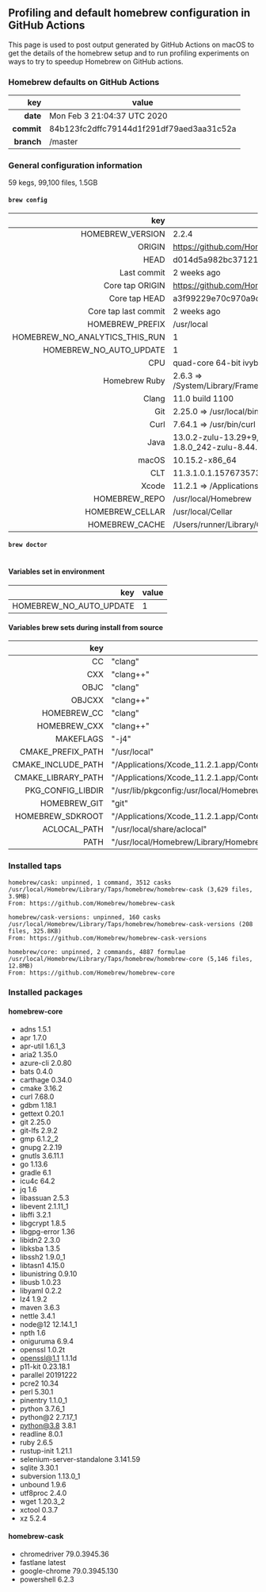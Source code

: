 ## Profiling and default homebrew configuration in GitHub Actions

This page is used to post output generated by GitHub Actions on macOS to get the details of the homebrew setup
and to run profiling experiments on ways to try to speedup Homebrew on GitHub actions.

### Homebrew defaults on GitHub Actions


| key | value |
| ---: | --- |
| __date__  | Mon Feb  3 21:04:37 UTC 2020 |
| __commit__ | 84b123fc2dffc79144d1f291df79aed3aa31c52a |
| __branch__ | /master |

### General configuration information

59 kegs, 99,100 files, 1.5GB

#### `brew config`


| key | value |
| ---: | --- |
| HOMEBREW_VERSION | 2.2.4 |
| ORIGIN | https://github.com/Homebrew/brew |
| HEAD | d014d5a982bc3712179af59faae33fe777d49aef |
| Last commit | 2 weeks ago |
| Core tap ORIGIN | https://github.com/Homebrew/homebrew-core |
| Core tap HEAD | a3f99229e70c970a9c3e8c1d92f477c561e06cda |
| Core tap last commit | 2 weeks ago |
| HOMEBREW_PREFIX | /usr/local |
| HOMEBREW_NO_ANALYTICS_THIS_RUN | 1 |
| HOMEBREW_NO_AUTO_UPDATE | 1 |
| CPU | quad-core 64-bit ivybridge |
| Homebrew Ruby | 2.6.3 => /System/Library/Frameworks/Ruby.framework/Versions/2.6/usr/bin/ruby |
| Clang | 11.0 build 1100 |
| Git | 2.25.0 => /usr/local/bin/git |
| Curl | 7.64.1 => /usr/bin/curl |
| Java | 13.0.2-zulu-13.29+9, 12.0.2-zulu-12.3+11, 11.0.6-zulu-11.37+17, 1.8.0_242-zulu-8.44.0.9, 1.7.0_252-zulu-7.36.0.5 |
| macOS | 10.15.2-x86_64 |
| CLT | 11.3.1.0.1.1576735732 |
| Xcode | 11.2.1 => /Applications/Xcode_11.2.1.app/Contents/Developer |
| HOMEBREW_REPO | /usr/local/Homebrew |
| HOMEBREW_CELLAR | /usr/local/Cellar |
| HOMEBREW_CACHE | /Users/runner/Library/Caches/Homebrew |

#### `brew doctor`


```
```


#### Variables set in environment


| key | value |
| ---: | --- |
HOMEBREW_NO_AUTO_UPDATE | 1

#### Variables brew sets during install from source


| key | value |
| ---: | --- |
| CC | "clang" |
| CXX | "clang\+\+" |
| OBJC | "clang" |
| OBJCXX | "clang\+\+" |
| HOMEBREW_CC | "clang" |
| HOMEBREW_CXX | "clang\+\+" |
| MAKEFLAGS | "-j4" |
| CMAKE_PREFIX_PATH | "/usr/local" |
| CMAKE_INCLUDE_PATH | "/Applications/Xcode_11.2.1.app/Contents/Developer/Platforms/MacOSX.platform/Developer/SDKs/MacOSX10.15.sdk/usr/include/libxml2:/Applications/Xcode_11.2.1.app/Contents/Developer/Platforms/MacOSX.platform/Developer/SDKs/MacOSX10.15.sdk/System/Library/Frameworks/OpenGL.framework/Versions/Current/Headers" |
| CMAKE_LIBRARY_PATH | "/Applications/Xcode_11.2.1.app/Contents/Developer/Platforms/MacOSX.platform/Developer/SDKs/MacOSX10.15.sdk/System/Library/Frameworks/OpenGL.framework/Versions/Current/Libraries" |
| PKG_CONFIG_LIBDIR | "/usr/lib/pkgconfig:/usr/local/Homebrew/Library/Homebrew/os/mac/pkgconfig/10.15" |
| HOMEBREW_GIT | "git" |
| HOMEBREW_SDKROOT | "/Applications/Xcode_11.2.1.app/Contents/Developer/Platforms/MacOSX.platform/Developer/SDKs/MacOSX10.15.sdk" |
| ACLOCAL_PATH | "/usr/local/share/aclocal" |
| PATH | "/usr/local/Homebrew/Library/Homebrew/shims/mac/super:/usr/bin:/bin:/usr/sbin:/sbin" |

### Installed taps


```
homebrew/cask: unpinned, 1 command, 3512 casks
/usr/local/Homebrew/Library/Taps/homebrew/homebrew-cask (3,629 files, 3.9MB)
From: https://github.com/Homebrew/homebrew-cask

homebrew/cask-versions: unpinned, 160 casks
/usr/local/Homebrew/Library/Taps/homebrew/homebrew-cask-versions (208 files, 325.8KB)
From: https://github.com/Homebrew/homebrew-cask-versions

homebrew/core: unpinned, 2 commands, 4887 formulae
/usr/local/Homebrew/Library/Taps/homebrew/homebrew-core (5,146 files, 12.8MB)
From: https://github.com/Homebrew/homebrew-core
```


### Installed packages


#### homebrew-core


  * adns 1.5.1
  * apr 1.7.0
  * apr-util 1.6.1_3
  * aria2 1.35.0
  * azure-cli 2.0.80
  * bats 0.4.0
  * carthage 0.34.0
  * cmake 3.16.2
  * curl 7.68.0
  * gdbm 1.18.1
  * gettext 0.20.1
  * git 2.25.0
  * git-lfs 2.9.2
  * gmp 6.1.2_2
  * gnupg 2.2.19
  * gnutls 3.6.11.1
  * go 1.13.6
  * gradle 6.1
  * icu4c 64.2
  * jq 1.6
  * libassuan 2.5.3
  * libevent 2.1.11_1
  * libffi 3.2.1
  * libgcrypt 1.8.5
  * libgpg-error 1.36
  * libidn2 2.3.0
  * libksba 1.3.5
  * libssh2 1.9.0_1
  * libtasn1 4.15.0
  * libunistring 0.9.10
  * libusb 1.0.23
  * libyaml 0.2.2
  * lz4 1.9.2
  * maven 3.6.3
  * nettle 3.4.1
  * node@12 12.14.1_1
  * npth 1.6
  * oniguruma 6.9.4
  * openssl 1.0.2t
  * openssl@1.1 1.1.1d
  * p11-kit 0.23.18.1
  * parallel 20191222
  * pcre2 10.34
  * perl 5.30.1
  * pinentry 1.1.0_1
  * python 3.7.6_1
  * python@2 2.7.17_1
  * python@3.8 3.8.1
  * readline 8.0.1
  * ruby 2.6.5
  * rustup-init 1.21.1
  * selenium-server-standalone 3.141.59
  * sqlite 3.30.1
  * subversion 1.13.0_1
  * unbound 1.9.6
  * utf8proc 2.4.0
  * wget 1.20.3_2
  * xctool 0.3.7
  * xz 5.2.4

#### homebrew-cask


  * chromedriver 79.0.3945.36
  * fastlane latest
  * google-chrome 79.0.3945.130
  * powershell 6.2.3
